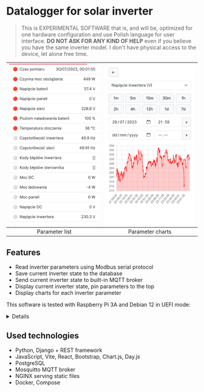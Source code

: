 # Datalogger for solar inverter

> This is EXPERIMENTAL SOFTWARE that is, and will be, optimized for one hardware
> configuration and use Polish language for user interface. **DO NOT ASK FOR ANY
> KIND OF HELP** even if you believe you have the same inverter model. I don't
> have physical access to the device, let alone free time.

| ![](assets/scr1.png) | ![](assets/scr2.png) |
| :------------------: | :------------------: |
|    Parameter list    |   Parameter charts   |

## Features

- Read inverter parameters using Modbus serial protocol
- Save current inverter state to the database
- Send current inverter state to built-in MQTT broker
- Display current inverter state, pin parameters to the top
- Display charts for each inverter parameter

This software is tested with Raspberry Pi 3A and Debian 12 in UEFI mode:

<details>
<summary>Details</summary>

```
$ hostnamectl
 Static hostname: solar
       Icon name: computer-embedded
         Chassis: embedded
      Machine ID: (redacted)
         Boot ID: (redacted)
Operating System: Debian GNU/Linux 12 (bookworm)
          Kernel: Linux 6.1.0-10-arm64
    Architecture: arm64
 Hardware Vendor: Raspberry Pi Foundation
  Hardware Model: Raspberry Pi 3 Model A+
Firmware Version: UEFI Firmware v1.39

$ free
               total        used        free      shared  buff/cache   available
Mem:          412376      237984       12776       15372      186792      174392
Swap:        1048572       38912     1009660
```

</details>

## Used technologies

- Python, Django + REST framework
- JavaScript, Vite, React, Bootstrap, Chart.js, Day.js
- PostgreSQL
- Mosquitto MQTT broker
- NGINX serving static files
- Docker, Compose
